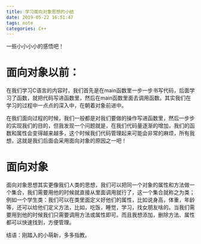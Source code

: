 ```yaml
---
title: 学习面向对象思想的小结
date: 2019-05-22 16:51:47
tags: note
categories: C++
---
```

一些小小小小的感悟吧！ 
<!--more-->
# 面向对象以前：

在我们学习C语言的内容时，我们首先是在main函数里一步一步书写代码，后面学习了函数，就把代码写进函数里，然后在main函数里面去调用函数。其实我们在学习的过程中一点点的深入中，在朝着对象前进中。

在我们面向过程的时候，我们一般都是对我们要做的操作写进函数里，然后一步步的实现我们的目的，但我发现一个问题就是，在我们代码量逐渐的增加，我们的函数和属性会变得越来越多，这个时候我们代码管理起来可能会非常的麻烦，所有我想，这就是我们后面会采用面向对象的原因之一吧！

# 面向对象

面向对象思想其实更像我们人类的思想，我们可以把同一个对象的属性和方法做一个集合，我们需要用他的时候就直接从里面调用就行了，这一个集合就称之为类；例如一个学生类：我们可以在类里面定义好他们的属性，比如说身高，体重，年龄等，还可以给他们定义方法，比如，吃饭，睡觉，学习，找女朋友啥的。当我们需要用到他的时候我们只需要调用方法或属性即可。而且我想添加，删除方法、属性都可以快速找到，方便管理。

结语：刚踏入的小萌新，多多指教。

